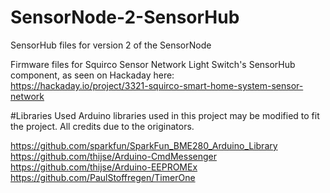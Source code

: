 # SensorNode-2-SensorHub
SensorHub files for version 2 of the SensorNode

Firmware files for Squirco Sensor Network Light Switch's SensorHub component, as seen on Hackaday here:  
https://hackaday.io/project/3321-squirco-smart-home-system-sensor-network

#Libraries Used
Arduino libraries used in this project may be modified to fit the project. All credits due to the originators.

https://github.com/sparkfun/SparkFun_BME280_Arduino_Library
https://github.com/thijse/Arduino-CmdMessenger
https://github.com/thijse/Arduino-EEPROMEx
https://github.com/PaulStoffregen/TimerOne
